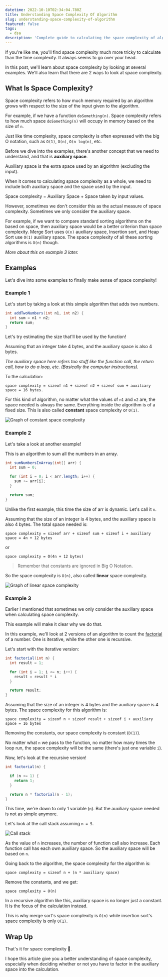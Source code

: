 ```yaml
---
datetime: 2022-10-10T02:34:04.780Z
title: Understanding Space Complexity Of Algorithm
slug: understanding-space-complexity-of-algorithm
featured: false
tags:
  - dsa
description: 'Complete guide to calculating the space complexity of algorithms.'
---
```


If you're like me, you'll find space complexity much more tricky to calculate than the time complexity. It always seems to go over your head.

In this post, we'll learn about space complexity by looking at several examples. We'll also learn that there are 2 ways to look at space complexity.

## What Is Space Complexity?

Space complexity refers to how much memory required by an algorithm grows with respect to the size of the input given to the algorithm.

For example, if we have a function `doSomething(n)`. Space complexity refers to how much space `doSomething(n)` will occupy in memory based on the size of `n`.

Just like time complexity, space complexity is often expressed with the big O notation, such as `O(1)`, `O(n)`, `O(n log(n)`, etc.

Before we dive into the examples, there's another concept that we need to understand, and that is **auxiliary space**.

Auxiliary space is the extra space used by an algorithm (excluding the input).

When it comes to calculating space complexity as a whole, we need to include both auxiliary space and the space used by the input.

Space complexity = Auxiliary Space + Space taken by input values.

However, sometimes we don't consider this as the actual measure of space complexity. Sometimes we only consider the auxiliary space.

For example, if we want to compare standard sorting algorithms on the based on space, then auxiliary space would be a better criterion than space complexity. Merge Sort uses `O(n)` auxiliary space, Insertion sort, and Heap Sort use `O(1)` auxiliary space. The space complexity of all these sorting algorithms is `O(n)` though.

_More about this on example 3 later._

## Examples

Let's dive into some examples to finally make sense of space complexity!

### Example 1

Let's start by taking a look at this simple algorithm that adds two numbers.

```java
int addTwoNumbers(int n1, int n2) {
  int sum = n1 + n2;
  return sum;
}
```

Let's try estimating the size that'll be used by the function!

Assuming that an integer take 4 bytes, and the auxiliary space is also 4 bytes.

_The auxiliary space here refers too stuff like the function call, the return call, how to do a loop, etc. (Basically the computer instructions)._

To the calculation:

`space complexity = sizeof n1 + sizeof n2 + sizeof sum + auxiliary space = 16 bytes.`

For this kind of algorithm, no matter what the values of `n1` and `n2` are, the space needed is always the same. Everything inside the algorithm is of a fixed size. This is also called **constant** space complexity or `O(1)`.

![Graph of constant space complexity](./assets/constant-space.jpeg)

### Example 2

Let's take a look at another example!

This is an algorithm to sum all the numbers in an array.

```java
int sumNumbersInArray(int[] arr) {
  int sum = 0;

  for (int i = 0; i < arr.length; i++) {
    sum += arr[i];
  }

  return sum;
}
```

Unlike the first example, this time the size of arr is dynamic. Let's call it `n`.

Assuming that the size of an integer is 4 bytes, and the auxiliary space is also 4 bytes. The total space needed is:

`space complexity = sizeof arr + sizeof sum + sizeof i + auxiliary space = 4n + 12 bytes`

or

`space complexity = O(4n + 12 bytes)`

> Remember that constants are ignored in Big O Notation.

So the space complexity is `O(n)`, also called **linear** space complexity.

![Graph of linear space complexity](./assets/linear-space.jpg)

### Example 3

Earlier I mentioned that sometimes we only consider the auxiliary space when calculating space complexity.

This example will make it clear why we do that.

In this example, we'll look at 2 versions of an algorithm to count the [factorial](https://en.wikipedia.org/wiki/Factorial) of a number. One is iterative, while the other one is recursive.

Let's start with the iterative version:

```java
int factorial(int n) {
  int result = 1;

  for (int i = 1; i <= n; i++) {
    result = result * i
  }

  return result;
}
```

Assuming that the size of an integer is 4 bytes and the auxiliary space is 4 bytes. The space complexity for this algorithm is:

`space complexity = sizeof n + sizeof result + sizeof i + auxiliary space = 16 bytes`

Removing the constants, our space complexity is constant (`O(1)`).

No matter what `n` we pass to the function, no matter how many times the loop run, the space complexity will be the same (there's just one variable `i`).

Now, let's look at the recursive version!

```java
int factorial(n) {

  if (n <= 1) {
    return 1;
  }

  return n * factorial(n - 1);
}
```

This time, we're down to only 1 variable (`n`). But the auxiliary space needed is not as simple anymore.

Let's look at the call stack assuming `n = 5`.

![Call stack](./assets/call-stack.jpg)

As the value of `n` increases, the number of function call also increase. Each function call has each own auxiliary space. So the auxiliary space will be based on `n`.

Going back to the algorithm, the space complexity for the algorithm is:

`space complexity = sizeof n + (n * auxiliary space)`

Remove the constants, and we get:

`space complexity = O(n)`

In a recursive algorithm like this, auxiliary space is no longer just a constant. It is the focus of the calculation instead.

This is why merge sort's space complexity is `O(n)` while insertion sort's space complexity is only `O(1)`.

## Wrap Up

That's it for space complexity 🎉.

I hope this article give you a better understanding of space complexity, especially when deciding whether or not you have to factor in the auxiliary space into the calculation.
